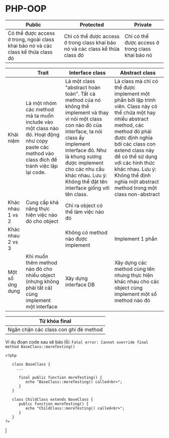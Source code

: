 # PHP-OOP
| Public | Protected | Private |
|---|---|---|
| Có thể được access ở trong, ngoài class khai báo nó và các class kế thừa class đó | Chỉ có thể được access ở trong class khai báo nó và các class kế thừa class đó | Chỉ có thể được access ở trong class khai báo nó |


|   | Trait | Interface class | Abstract class |
|---|---|---|---|
| Khái niệm | Là một nhóm các method mà ta muốn include vào một class nào đó. Hoạt động như copy paste các method vào class đích để tránh việc lặp lại code. | Là một class "abstract hoàn toàn". Tất cả method của nó không thể implement và thay vì nói một class con nào đó của interface, ta nói class ấy implement interface đó. Như là khung xương được implement cho các nhu cầu khác nhau. Lưu ý: Không thể đặt tên interface giống với tên class. | Là class mà chỉ có thể được implement một phần bởi lập trình viên. Class này có thể chứa một hay nhiều abstract method, các method đó phải được định nghĩa bởi các class con extend class này để có thể sử dụng với các hình thức khác nhau. Lưu ý: Không thể định nghĩa một abstract method trong một class non-abstract|
| Khác nhau 1 vs 2| Cung cấp khả năng thực hiện việc nào đó cho object | Chỉ ra object có thể làm việc nào đó|  |
| Khác nhau 2 vs 3 | | Không có method nào được implement | Implement 1 phần | 
| Một số ứng dụng | Khi muốn thêm method nào đó cho nhiều object (nhưng không phải tất cả) cùng implement một interface | Xây dựng interface DB | Xây dựng các method cùng tên nhưng thực hiện khác nhau cho các object cùng implement một số method nào đó |

|Từ khóa final|
|---|
|Ngăn chặn các class con ghi đè method
Ví dụ đoạn code sau sẽ báo lỗi: ```Fatal error: Cannot override final method BaseClass::moreTesting()```
``` 
<?php

   class BaseClass {
     ...
      
      final public function moreTesting() {
         echo "BaseClass::moreTesting() called<br>";
      }
   }
   
   class ChildClass extends BaseClass {
      public function moreTesting() {
         echo "ChildClass::moreTesting() called<br>";
      }
   }
?> 
```
|

